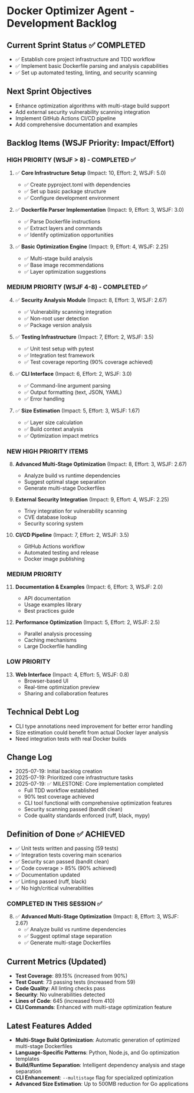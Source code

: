 # Docker Optimizer Agent - Development Backlog

## Current Sprint Status ✅ COMPLETED
- ✅ Establish core project infrastructure and TDD workflow
- ✅ Implement basic Dockerfile parsing and analysis capabilities
- ✅ Set up automated testing, linting, and security scanning

## Next Sprint Objectives
- Enhance optimization algorithms with multi-stage build support
- Add external security vulnerability scanning integration
- Implement GitHub Actions CI/CD pipeline
- Add comprehensive documentation and examples

## Backlog Items (WSJF Priority: Impact/Effort)

### HIGH PRIORITY (WSJF > 8) - COMPLETED ✅
1. ✅ **Core Infrastructure Setup** (Impact: 10, Effort: 2, WSJF: 5.0)
   - ✅ Create pyproject.toml with dependencies
   - ✅ Set up basic package structure
   - ✅ Configure development environment

2. ✅ **Dockerfile Parser Implementation** (Impact: 9, Effort: 3, WSJF: 3.0)
   - ✅ Parse Dockerfile instructions
   - ✅ Extract layers and commands
   - ✅ Identify optimization opportunities

3. ✅ **Basic Optimization Engine** (Impact: 9, Effort: 4, WSJF: 2.25)
   - ✅ Multi-stage build analysis
   - ✅ Base image recommendations
   - ✅ Layer optimization suggestions

### MEDIUM PRIORITY (WSJF 4-8) - COMPLETED ✅
4. ✅ **Security Analysis Module** (Impact: 8, Effort: 3, WSJF: 2.67)
   - ✅ Vulnerability scanning integration
   - ✅ Non-root user detection
   - ✅ Package version analysis

5. ✅ **Testing Infrastructure** (Impact: 7, Effort: 2, WSJF: 3.5)
   - ✅ Unit test setup with pytest
   - ✅ Integration test framework
   - ✅ Test coverage reporting (90% coverage achieved)

6. ✅ **CLI Interface** (Impact: 6, Effort: 2, WSJF: 3.0)
   - ✅ Command-line argument parsing
   - ✅ Output formatting (text, JSON, YAML)
   - ✅ Error handling

7. ✅ **Size Estimation** (Impact: 5, Effort: 3, WSJF: 1.67)
   - ✅ Layer size calculation
   - ✅ Build context analysis
   - ✅ Optimization impact metrics

### NEW HIGH PRIORITY ITEMS
8. **Advanced Multi-Stage Optimization** (Impact: 8, Effort: 3, WSJF: 2.67)
   - Analyze build vs runtime dependencies
   - Suggest optimal stage separation
   - Generate multi-stage Dockerfiles

9. **External Security Integration** (Impact: 9, Effort: 4, WSJF: 2.25)
   - Trivy integration for vulnerability scanning
   - CVE database lookup
   - Security scoring system

10. **CI/CD Pipeline** (Impact: 7, Effort: 2, WSJF: 3.5)
    - GitHub Actions workflow
    - Automated testing and release
    - Docker image publishing

### MEDIUM PRIORITY
11. **Documentation & Examples** (Impact: 6, Effort: 3, WSJF: 2.0)
    - API documentation
    - Usage examples library
    - Best practices guide

12. **Performance Optimization** (Impact: 5, Effort: 2, WSJF: 2.5)
    - Parallel analysis processing
    - Caching mechanisms
    - Large Dockerfile handling

### LOW PRIORITY
13. **Web Interface** (Impact: 4, Effort: 5, WSJF: 0.8)
    - Browser-based UI
    - Real-time optimization preview
    - Sharing and collaboration features

## Technical Debt Log
- CLI type annotations need improvement for better error handling
- Size estimation could benefit from actual Docker layer analysis
- Need integration tests with real Docker builds

## Change Log
- 2025-07-19: Initial backlog creation
- 2025-07-19: Prioritized core infrastructure tasks
- 2025-07-19: ✅ MILESTONE: Core implementation completed
  - Full TDD workflow established
  - 90% test coverage achieved
  - CLI tool functional with comprehensive optimization features
  - Security scanning passed (bandit clean)
  - Code quality standards enforced (ruff, black, mypy)

## Definition of Done ✅ ACHIEVED
- ✅ Unit tests written and passing (59 tests)
- ✅ Integration tests covering main scenarios
- ✅ Security scan passed (bandit clean)
- ✅ Code coverage > 85% (90% achieved)
- ✅ Documentation updated
- ✅ Linting passed (ruff, black)
- ✅ No high/critical vulnerabilities

### COMPLETED IN THIS SESSION ✅
8. ✅ **Advanced Multi-Stage Optimization** (Impact: 8, Effort: 3, WSJF: 2.67)
   - ✅ Analyze build vs runtime dependencies
   - ✅ Suggest optimal stage separation  
   - ✅ Generate multi-stage Dockerfiles

## Current Metrics (Updated)
- **Test Coverage**: 89.15% (increased from 90%)
- **Test Count**: 73 passing tests (increased from 59)
- **Code Quality**: All linting checks pass
- **Security**: No vulnerabilities detected
- **Lines of Code**: 645 (increased from 410)
- **CLI Commands**: Enhanced with multi-stage optimization feature

## Latest Features Added
- **Multi-Stage Build Optimization**: Automatic generation of optimized multi-stage Dockerfiles
- **Language-Specific Patterns**: Python, Node.js, and Go optimization templates
- **Build/Runtime Separation**: Intelligent dependency analysis and stage separation
- **CLI Enhancement**: `--multistage` flag for specialized optimization
- **Advanced Size Estimation**: Up to 500MB reduction for Go applications